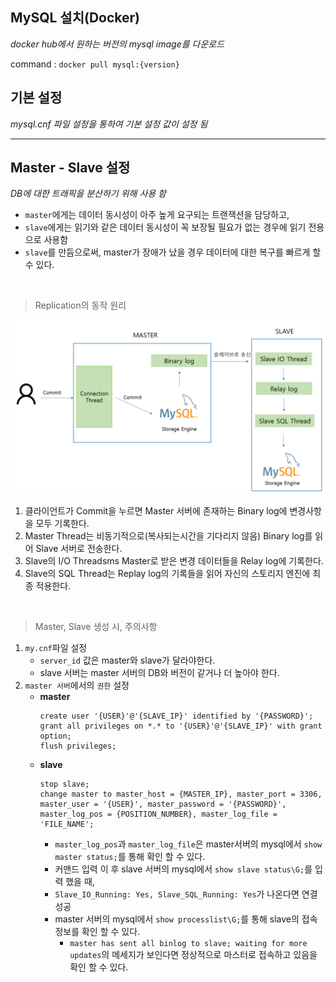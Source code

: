 ## MySQL 설치(Docker)
*docker hub에서 원하는 버전의 mysql image를 다운로드*

command : `docker pull mysql:{version}`

## 기본 설정
*mysql.cnf 파일 설정을 통하여 기본 설정 값이 설정 됨*
<br> <hr>

## Master - Slave 설정
*DB에 대한 트래픽을 분산하기 위해 사용 함*
- `master`에게는 데이터 동시성이 아주 높게 요구되는 트랜잭션을 담당하고, 
- `slave`에게는 읽기와 같은 데이터 동시성이 꼭 보장될 필요가 없는 경우에 읽기 전용으로 사용함
- `slave`를 만듬으로써, master가 장애가 났을 경우 데이터에 대한 복구를 빠르게 할 수 있다.
<br>


> Replication의 동작 원리

![원리](./img/mysql_replication원리.png)

1. 클라이언트가 Commit을 누르면 Master 서버에 존재하는 Binary log에 변경사항을 모두 기록한다.
2. Master Thread는 비동기적으로(복사되는시간을 기다리지 않음) Binary log를 읽어 Slave 서버로 전송한다.
3. Slave의 I/O Threadsms Master로 받은 변경 데이터들을 Relay log에 기록한다.
4. Slave의 SQL Thread는 Replay log의 기록들을 읽어 자신의 스토리지 엔진에 최종 적용한다.
<br>


> Master, Slave 생성 시, 주의사항

1. `my.cnf`파일 설정
    - `server_id` 값은 master와 slave가 달라야한다.
    - slave 서버는 master 서버의 DB와 버전이 같거나 더 높아야 한다.
2. `master 서버`에서의 `권한` 설정
    - **master**
        ```mysql
        create user '{USER}'@'{SLAVE_IP}' identified by '{PASSWORD}';
        grant all privileges on *.* to '{USER}'@'{SLAVE_IP}' with grant option;
        flush privileges;
        ```
    - **slave**
        ```mysql
        stop slave;
        change master to master_host = {MASTER_IP}, master_port = 3306, master_user = '{USER}', master_password = '{PASSWORD}', master_log_pos = {POSITION_NUMBER}, master_log_file = 'FILE_NAME';
        ```
        - `master_log_pos`과 `master_log_file`은 master서버의 mysql에서 `show master status;`를 통해 확인 할 수 있다.
        - 커맨드 입력 이 후 slave 서버의 mysql에서 `show slave status\G;`를 입력 했을 때,
        - `Slave_IO_Running: Yes, Slave_SQL_Running: Yes`가 나온다면 연결 성공
        - master 서버의 mysql에서 `show processlist\G;`를 통해 slave의 접속 정보를 확인 할 수 있다. 
            - `master has sent all binlog to slave; waiting for more updates`의 메세지가 보인다면 정상적으로 마스터로 접속하고 있음을 확인 할 수 있다.